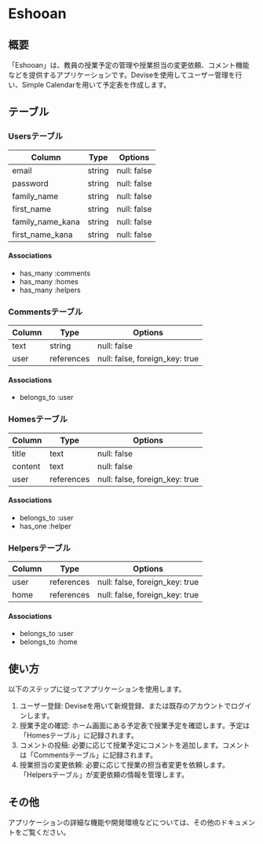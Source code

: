 # Eshooan

## 概要
「Eshooan」は、教員の授業予定の管理や授業担当の変更依頼、コメント機能などを提供するアプリケーションです。Deviseを使用してユーザー管理を行い、Simple Calendarを用いて予定表を作成します。

## テーブル

### Usersテーブル

| Column           | Type   | Options     |
| ---------------- | ------ | ----------- |
| email            | string | null: false |
| password         | string | null: false |
| family_name      | string | null: false |
| first_name       | string | null: false |
| family_name_kana | string | null: false |
| first_name_kana  | string | null: false |

#### Associations
- has_many :comments
- has_many :homes
- has_many :helpers

### Commentsテーブル

| Column  | Type       | Options                        |
| ------- | ---------- | ------------------------------ |
| text    | string     | null: false                    |
| user    | references | null: false, foreign_key: true |

#### Associations
- belongs_to :user

### Homesテーブル

| Column  | Type       | Options                        |
| ------- | ---------- | ------------------------------ |
| title   | text       | null: false                    |
| content | text       | null: false                    |
| user    | references | null: false, foreign_key: true |

#### Associations
- belongs_to :user
- has_one :helper

### Helpersテーブル

| Column  | Type       | Options                        |
| ------- | ---------- | ------------------------------ |
| user    | references | null: false, foreign_key: true |
| home    | references | null: false, foreign_key: true |

#### Associations
- belongs_to :user
- belongs_to :home

## 使い方
以下のステップに従ってアプリケーションを使用します。

1. ユーザー登録: Deviseを用いて新規登録、または既存のアカウントでログインします。
2. 授業予定の確認: ホーム画面にある予定表で授業予定を確認します。予定は「Homesテーブル」に記録されます。
3. コメントの投稿: 必要に応じて授業予定にコメントを追加します。コメントは「Commentsテーブル」に記録されます。
4. 授業担当の変更依頼: 必要に応じて授業の担当者変更を依頼します。「Helpersテーブル」が変更依頼の情報を管理します。

## その他
アプリケーションの詳細な機能や開発環境などについては、その他のドキュメントをご覧ください。
